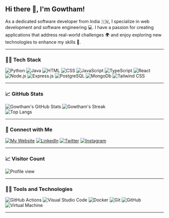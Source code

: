 ## Hi there 👋, I'm Gowtham! 

As a dedicated software developer from India 🇮🇳, I specialize in web development and software engineering 💻. I have a passion for creating applications that address real-world challenges 🌍 and enjoy exploring new technologies to enhance my skills 🚀.

---

### 🧑‍💻 Tech Stack

![Python](https://img.shields.io/badge/Python-14354C?style=for-the-badge&logo=python&logoColor=white)
![Java](https://img.shields.io/badge/Java-ED8B00?style=for-the-badge&logo=openjdk&logoColor=white)
![HTML](https://img.shields.io/badge/HTML5-E34F26?style=for-the-badge&logo=html5&logoColor=white)
![CSS](https://img.shields.io/badge/CSS3-1572B6?style=for-the-badge&logo=css3&logoColor=white)
![JavaScript](https://img.shields.io/badge/JavaScript-F7DF1E?style=for-the-badge&logo=javascript&logoColor=black)
![TypeScript](https://img.shields.io/badge/TypeScript-007ACC?style=for-the-badge&logo=typescript&logoColor=white)
![React](https://img.shields.io/badge/React-20232A?style=for-the-badge&logo=react&logoColor=61DAFB)
![Node.js](https://img.shields.io/badge/Node.js-43853D?style=for-the-badge&logo=node.js&logoColor=white)
![Express.js](https://img.shields.io/badge/Express.js-404D59?style=for-the-badge)
![PostgreSQL](https://img.shields.io/badge/PostgreSQL-316192?style=for-the-badge&logo=postgresql&logoColor=white)
![MongoDb](https://img.shields.io/badge/-MongoDB-13aa52?style=for-the-badge&logo=mongodb&logoColor=white)
![Tailwind CSS](https://img.shields.io/badge/Tailwind_CSS-38B2AC?style=for-the-badge&logo=tailwind-css&logoColor=white)

---


### 📈 GitHub Stats

![Gowtham's GitHub Stats](https://github-readme-stats.vercel.app/api?username=Gowtham-Neo&show_icons=true&theme=tokyonight)
![Gowtham's Streak](https://github-readme-streak-stats.herokuapp.com/?user=Gowtham-Neo&theme=tokyonight)
<br/>
![Top Langs](https://github-readme-stats.vercel.app/api/top-langs/?username=Gowtham-Neo&layout=compact&theme=tokyonight)

---

### 🔗 Connect with Me

[![My Website](https://img.shields.io/badge/website-000000?style=for-the-badge&logo=About.me&logoColor=white)](https://portfolio-omega-nine-13.vercel.app/)
[![LinkedIn](https://img.shields.io/badge/LinkedIn-0077B5?style=for-the-badge&logo=linkedin&logoColor=white)](https://www.linkedin.com/in/gowthamneo)
[![Twitter](https://img.shields.io/badge/Twitter-1DA1F2?style=for-the-badge&logo=twitter&logoColor=white)](https://twitter.com/Gowtham_Neo)
[![Instagram](https://img.shields.io/badge/Instagram-E4405F?style=for-the-badge&logo=instagram&logoColor=white)](https://www.instagram.com/gowtham__neo/)

---

### 📈 Visitor Count

![Profile view](https://komarev.com/ghpvc/?username=Gowtham-Neo&style=flat-square)

---

### 🧑‍💻 Tools and Technologies


![GitHub Actions](https://img.shields.io/badge/GitHub_Actions-2088FF?logo=github-actions&logoColor=white)
![Visual Studio Code](https://img.shields.io/badge/-VSCode-007ACC?style=flat&logo=visual-studio-code&logoColor=white)
![Docker](https://img.shields.io/badge/Docker-2496ED?logo=docker&logoColor=white)
![Git](https://img.shields.io/badge/Git-F05032?logo=git&logoColor=white)
![GitHub](https://img.shields.io/badge/GitHub-181717?logo=github&logoColor=white)
![Virtual Machine](https://img.shields.io/badge/Virtual_Machine-FF6C37?logo=virtualbox&logoColor=white)



---
